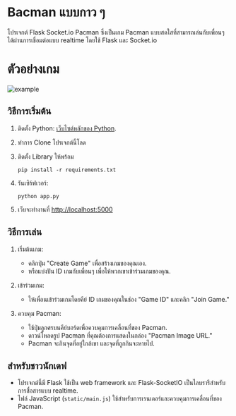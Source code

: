 # Bacman แบบกาว ๆ 
โปรเจกต์ Flask Socket.io Pacman ซึ่งเป็นเกม Pacman แบบสดใสที่สามารถเล่นกับเพื่อนๆ ได้ผ่านการเชื่อมต่อแบบ realtime โดยใช้ Flask และ Socket.io

# ตัวอย่างเกม

![example](https://discord.com/channels/@me/871566159789588481/1154345361280868402)  

## วิธีการเริ่มต้น

1. ติดตั้ง Python: [เว็บไซต์หลักของ Python](https://www.python.org/downloads/).


2. ทำการ Clone โปรเจกต์นี้โลด



3. ติดตั้ง Library ให้พร้อม

   ```
   pip install -r requirements.txt
   ```

4. รันเซิร์ฟเวอร์:

   ```
   python app.py
   ```

5. เว็บจะทำงานที่ [http://localhost:5000](http://localhost:5000)

## วิธีการเล่น

1. เริ่มต้นเกม:
   - คลิกปุ่ม "Create Game" เพื่อสร้างเกมของคุณเอง.
   - หรือแบ่งปัน ID เกมกับเพื่อนๆ เพื่อให้พวกเขาเข้าร่วมเกมของคุณ.

2. เข้าร่วมเกม:
   - ให้เพื่อนเข้าร่วมเกมโดยคีย์ ID เกมของคุณในช่อง "Game ID" และคลิก "Join Game."

3. ควบคุม Pacman:
   - ใช้ปุ่มลูกศรบนคีย์บอร์ดเพื่อควบคุมการเคลื่อนที่ของ Pacman.
   - ดาวน์โหลดรูป Pacman ที่คุณต้องการแสดงในกล่อง "Pacman Image URL."
   - Pacman จะกินจุดที่อยู่ใกล้เขา และจุดที่ถูกกินจะหายไป.

## สำหรับชาวนักเดฟ

- โปรเจกต์นี้มี Flask ใช้เป็น web framework และ Flask-SocketIO เป็นไลบรารีสำหรับการสื่อสารแบบ realtime.
- ไฟล์ JavaScript (`static/main.js`) ใช้สำหรับการเรนเดอร์และควบคุมการเคลื่อนที่ของ Pacman.
